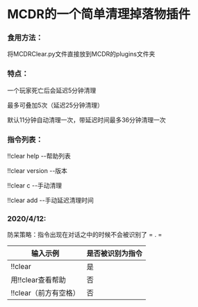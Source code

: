 # MCDR的一个简单清理掉落物插件

### 食用方法：

将MCDRClear.py文件直接放到MCDR的plugins文件夹

### 特点：

一个玩家死亡后会延迟5分钟清理

最多可叠加5次（延迟25分钟清理）

默认11分钟自动清理一次，带延迟时间最多36分钟清理一次

### 指令列表：

!!clear help --帮助列表

!!clear version --版本

!!clear c --手动清理

!!clear add --手动延迟清理时间

### 2020/4/12:

防呆策略：指令出现在对话之中的时候不会被识别了 = . =

| 输入示例              | 是否被识别为指令 |
| --------------------- | ---------------- |
| !!clear               | 是               |
| 用!!clear查看帮助     | 否               |
| !!clear（前方有空格） | 否               |

